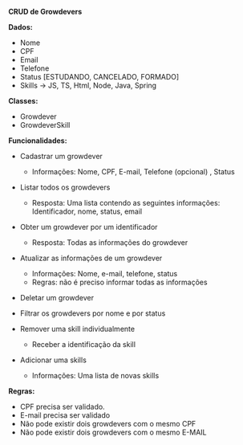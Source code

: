 
**CRUD de Growdevers**


**Dados:**
- Nome
- CPF
- Email
- Telefone
- Status [ESTUDANDO, CANCELADO, FORMADO]
- Skills -> JS, TS, Html, Node, Java, Spring

**Classes:**
- Growdever 
- GrowdeverSkill

**Funcionalidades:**

- Cadastrar um growdever
    - Informações: Nome, CPF, E-mail, Telefone (opcional) , Status

- Listar todos os growdevers
    - Resposta: Uma lista contendo as seguintes informações: Identificador, nome, status, email

- Obter um growdever por um identificador
    - Resposta: Todas as informações do growdever

- Atualizar as informações de um growdever
    - Informações: Nome, e-mail, telefone, status
    - Regras: não é preciso informar todas as informações

- Deletar um growdever

- Filtrar os growdevers por nome e por status

- Remover uma skill individualmente
    - Receber a identificação da skill

- Adicionar uma skills
    - Informações: Uma lista de novas skills

**Regras:**

- CPF precisa ser validado.
- E-mail precisa ser validado
- Não pode existir dois growdevers com o mesmo CPF
- Não pode existir dois growdevers com o mesmo E-MAIL
